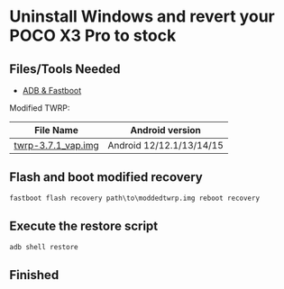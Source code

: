 # Uninstall Windows and revert your POCO X3 Pro to stock

## Files/Tools Needed

- [ADB & Fastboot](https://developer.android.com/studio/releases/platform-tools)

Modified TWRP:

| File Name                                       | Android version |
|-------------------------------------------------|-----------------|
| [twrp-3.7.1_vap.img](https://github.com/woa-vayu/POCOX3Pro-Guides/releases/download/twrp/twrp-3.7.1_vap.img) | Android 12/12.1/13/14/15 |

## Flash and boot modified recovery

```cmd
fastboot flash recovery path\to\moddedtwrp.img reboot recovery
```

## Execute the restore script

```cmd
adb shell restore
```

## Finished
